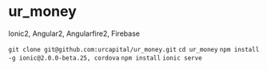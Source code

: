 # ur_money
Ionic2, Angular2, Angularfire2, Firebase

`git clone git@github.com:urcapital/ur_money.git`
`cd ur_money`
`npm install -g ionic@2.0.0-beta.25, cordova`
`npm install`
`ionic serve`
